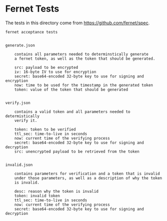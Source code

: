 # Fernet Tests

The tests in this directory come from https://github.com/fernet/spec.

	fernet acceptance tests


	generate.json

		contains all parameters needed to determinstically generate
		a fernet token, as well as the token that should be generated.

		src: payload to be encrypted
		iv: 16-byte IV to use for encryption
		secret: base64-encoded 32-byte key to use for signing and encryption
		now: time to be used for the timestamp in the generated token
		token: value of the token that should be generated


	verify.json

		contains a valid token and all parameters needed to determistically
		verify it.

		token: token to be verified
		ttl_sec: time-to-live in seconds
		now: current time of the verifying process
		secret: base64-encoded 32-byte key to use for signing and decryption
		src: unencrypted payload to be retrieved from the token


	invalid.json

		contains parameters for verification and a token that is invalid
		under those parameters, as well as a description of why the token
		is invalid.

		desc: reason why the token is invalid
		token: invalid token
		ttl_sec: time-to-live in seconds
		now: current time of the verifying process
		secret: base64-encoded 32-byte key to use for signing and decryption
